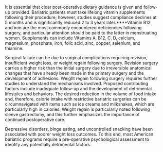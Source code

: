 It is essential that clear post-operative dietary guidance is given and follow-up provided. Bariatric patients must take lifelong vitamin supplements following their procedure; however, studies suggest compliance declines at 5 months and is significantly reduced 2 to 3 years later.****Vitamin B12 and iron are the most commonly encountered deficiencies following surgery, and particular attention should be paid to the latter in menstruating women. Supplements can include Vitamins A, B12, C, D, calcium, magnesium, phosphate, iron, folic acid, zinc, copper, selenium, and thiamine.

Surgical failure can be due to surgical complications requiring revision, insufficient weight loss, or weight regain following surgery. Revision surgery carries a higher risk than the initial surgery due to irreversible anatomical changes that have already been made in the primary surgery and the development of adhesions. Weight regain following surgery requires further studies to understand the mechanisms involved. Proposed contributing factors include inadequate follow-up and the development of detrimental lifestyles and behaviors. The desired reduction in the volume of food intake and, therefore, calorie intake with restrictive bariatric surgeries can be circumnavigated with items such as ice creams and milkshakes, which are particularly high in calories. Weight regain is particularly noted following sleeve gastrectomy, and this further emphasizes the importance of continued postoperative care.

Depressive disorders, binge eating, and uncontrolled snacking have been associated with poorer weight loss outcomes. To this end, most American bariatric programs require a pre-operative psychological assessment to identify any potentially detrimental factors.